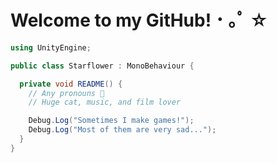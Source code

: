 # Welcome to my GitHub! ･ ｡ﾟ ☆
```cs
using UnityEngine;

public class Starflower : MonoBehaviour {

  private void README() {
    // Any pronouns 💖
    // Huge cat, music, and film lover

    Debug.Log("Sometimes I make games!");
    Debug.Log("Most of them are very sad...");
  }
}
```

<!--
## Showcase (2021-2023)
|           |         |          
|:---:      |    :---:|
| ![DimensionCat 1](https://i.imgur.com/jM72pkY.png) | ![DimensionCat 2](https://i.imgur.com/whx7uxg.png) |
| ![Silhouette 1](https://i.imgur.com/g4JyJon.png) | ![Silhouette 2](https://i.imgur.com/V3dW4dW.png) |
-->
